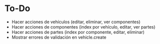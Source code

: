 # To-Do

- Hacer acciones de vehículos (editar, eliminar, ver componentes)
- Hacer acciones de componentes (index por vehículo, editar, ver partes)
- Hacer acciones de partes (index por componente, editar, eliminar)
- Mostrar errores de validación en vehicle.create
